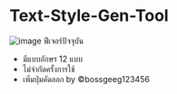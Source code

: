 # Text-Style-Gen-Tool
![image](https://user-images.githubusercontent.com/95701554/147563450-1cb7a546-536c-4882-adf8-10520a1d0054.png)
ฟีเจอร์ปัจจุบัน 
+ มีแบบอักษร 12 แบบ
+ ไม่จำกัดครั้งการใช้
+ เพิ่มปุ่มคัดลอก
by ©bossgeeg123456

